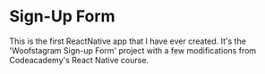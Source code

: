# Sign-Up Form

This is the first ReactNative app that I have ever created.  It's the 'Woofstagram Sign-up Form' project with a few modifications from Codeacademy's React Native course.